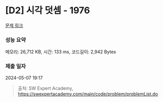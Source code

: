 # [D2] 시각 덧셈 - 1976 

[문제 링크](https://swexpertacademy.com/main/code/problem/problemDetail.do?contestProbId=AV5PttaaAZIDFAUq) 

### 성능 요약

메모리: 26,712 KB, 시간: 133 ms, 코드길이: 2,942 Bytes

### 제출 일자

2024-05-07 19:17



> 출처: SW Expert Academy, https://swexpertacademy.com/main/code/problem/problemList.do
